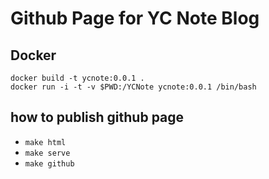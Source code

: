# Github Page for YC Note Blog

## Docker

```
docker build -t ycnote:0.0.1 .
docker run -i -t -v $PWD:/YCNote ycnote:0.0.1 /bin/bash
```

## how to publish github page

- `make html`
- `make serve`
- `make github`
